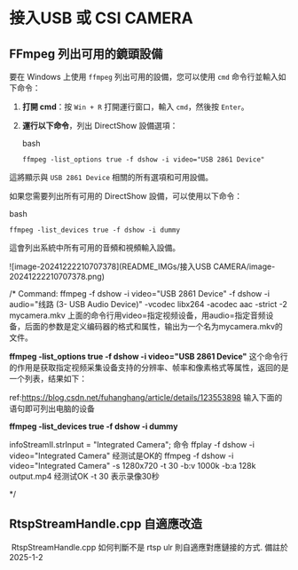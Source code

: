 # 接入USB 或 CSI CAMERA



## FFmpeg 列出可用的鏡頭設備



要在 Windows 上使用 `ffmpeg` 列出可用的設備，您可以使用 `cmd` 命令行並輸入如下命令：

1. **打開 cmd**：按 `Win + R` 打開運行窗口，輸入 `cmd`，然後按 `Enter`。

2. **運行以下命令**，列出 DirectShow 設備選項：

   bash

   ```
   ffmpeg -list_options true -f dshow -i video="USB 2861 Device"
   ```

這將顯示與 `USB 2861 Device` 相關的所有選項和可用設備。

如果您需要列出所有可用的 DirectShow 設備，可以使用以下命令：

bash

```
ffmpeg -list_devices true -f dshow -i dummy
```

這會列出系統中所有可用的音頻和視頻輸入設備。

![image-20241222210707378](README_IMGs/接入USB CAMERA/image-20241222210707378.png)

/*
Command:
 ffmpeg -f dshow -i video="USB 2861 Device" -f dshow -i audio="线路 (3- USB Audio Device)" -vcodec libx264 -acodec aac -strict -2 mycamera.mkv
 上面的命令行用video=指定视频设备，用audio=指定音频设备，后面的参数是定义编码器的格式和属性，输出为一个名为mycamera.mkv的文件。

  **ffmpeg -list_options true -f dshow -i video="USB 2861 Device"**
  这个命令行的作用是获取指定视频采集设备支持的分辨率、帧率和像素格式等属性，返回的是一个列表，结果如下：

 ref:https://blog.csdn.net/fuhanghang/article/details/123553898
 输入下面的语句即可列出电脑的设备

**ffmpeg -list_devices true -f dshow -i dummy**

infoStreamII.strInput = "Integrated Camera";
命令 ffplay -f dshow -i video="Integrated Camera"  经测试是OK的
ffmpeg -f dshow -i video="Integrated Camera" -s 1280x720 -t 30 -b:v 1000k -b:a 128k output.mp4 经测试OK
-t 30 表示录像30秒

*/



## RtspStreamHandle.cpp 自適應改造

​	RtspStreamHandle.cpp 如何判斷不是 rtsp ulr  則自適應對應鏈接的方式. 備註於 2025-1-2
